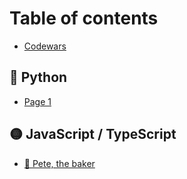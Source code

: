 # Table of contents

* [Codewars](README.md)

## 🐍 Python

* [Page 1](python/page-1.md)

## 🟡 JavaScript / TypeScript

* [🍰 Pete, the baker](javascript-typescript/pete-the-baker.md)

